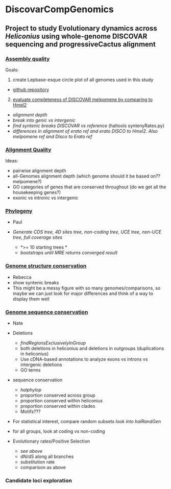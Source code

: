# DiscovarCompGenomics

## Project to study Evolutionary dynamics across *Heliconius* using whole-genome DISCOVAR sequencing and progressiveCactus alignment


### [Assembly quality](AssemblyStats)
Goals:  

1) create Lepbase-esque circle plot of all genomes used in this study
  - [github repository](https://github.com/rjchallis/assembly-stats)  
  
2) [evaluate completeness of DISCOVAR melpomene by comparing to Hmel2](referenceAlignmentQuality)  

  - *alignment depth* 
  - *break into genic vs intergenic*
  - *find syntenic breaks DISCOVAR vs reference* (haltools syntenyRates.py)
  - *differences in alignment of erato ref and erato DISCO to Hmel2. Also melpomene ref and Disco to Erato ref*

### [Alignment Quality](AlignmentStats)
Ideas:    

  - pairwise alignment depth
  - all-Genomes alignment depth (which genome should it be based on?? melpomene?)
  - GO categories of genes that are conserved throughout (do we get all the housekeeping genes?)
  - exonic vs intronic vs intergenic


### [Phylogeny](phylogenies)

  - Paul
  - *Generate CDS tree, 4D sites tree, non-coding tree, UCE tree, non-UCE tree, full coverage sites* 
  
    - *>= 10 starting trees *
    - *bootstraps until MRE returns converged result*


### [Genome structure conservation](structuralEvolution)

  - Rebecca
  - show syntenic breaks
  - This might be a messy figure with so many genomes/comparisons, so maybe we can just look for major differences and think of a way to  display them well

### [Genome sequence conservation](sequenceEvolution)  

  - Nate
  - Deletions   
     - *findRegionsExclusivelyInGroup*
     - both deletions in heliconius and deletions in outgroups (duplications in heliconius)
     - Use cDNA-based annotations to analyze exons vs introns vs intergenic deletions
     - GO terms
  - sequence conservation  
    - *halphylop*
    - proportion conserved across group
    - proportion conserved within heliconius
    - proportion conserved within clades
    - Motifs???
    
  - For statistical interest, compare random subsets *look into halRandGen*
  - for all groups, look at coding vs non-coding
  
  - Evolutionary rates/Positive Selection
    - *see above* 
    - dN/dS along all branches	
    - substitution rate
    - comparison as above

### Candidate loci exploration


